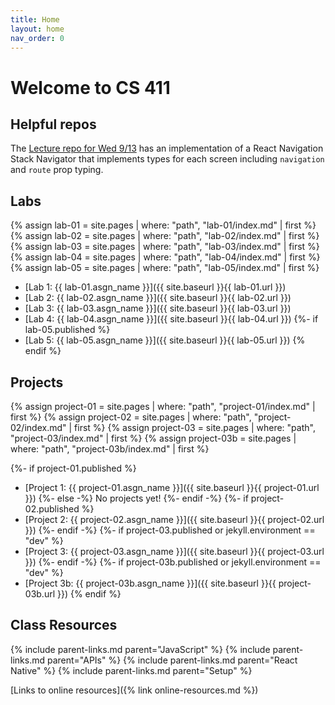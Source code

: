 ```yaml
---
title: Home
layout: home
nav_order: 0
---
```


# Welcome to CS 411

## Helpful repos

The [Lecture repo for Wed 9/13](https://github.com/bsu-cs-jb/lecture-09-13-wed)
has an implementation of a React Navigation Stack Navigator that implements
types for each screen including `navigation` and `route` prop typing.

## Labs

{% assign lab-01 = site.pages | where: "path", "lab-01/index.md" | first %}
{% assign lab-02 = site.pages | where: "path", "lab-02/index.md" | first %}
{% assign lab-03 = site.pages | where: "path", "lab-03/index.md" | first %}
{% assign lab-04 = site.pages | where: "path", "lab-04/index.md" | first %}
{% assign lab-05 = site.pages | where: "path", "lab-05/index.md" | first %}

- [Lab 1: {{ lab-01.asgn_name }}]({{ site.baseurl }}{{ lab-01.url }})
- [Lab 2: {{ lab-02.asgn_name }}]({{ site.baseurl }}{{ lab-02.url }})
- [Lab 3: {{ lab-03.asgn_name }}]({{ site.baseurl }}{{ lab-03.url }})
- [Lab 4: {{ lab-04.asgn_name }}]({{ site.baseurl }}{{ lab-04.url }})
{%- if lab-05.published %}
- [Lab 5: {{ lab-05.asgn_name }}]({{ site.baseurl }}{{ lab-05.url }})
{% endif %}

## Projects

{% assign project-01 = site.pages | where: "path", "project-01/index.md" | first %}
{% assign project-02 = site.pages | where: "path", "project-02/index.md" | first %}
{% assign project-03 = site.pages | where: "path", "project-03/index.md" | first %}
{% assign project-03b = site.pages | where: "path", "project-03b/index.md" | first %}

{%- if project-01.published %}
- [Project 1: {{ project-01.asgn_name }}]({{ site.baseurl }}{{ project-01.url }})
{%- else -%}
No projects yet!
{%- endif -%}
{%- if project-02.published %}
- [Project 2: {{ project-02.asgn_name }}]({{ site.baseurl }}{{ project-02.url }})
{%- endif -%}
{%- if project-03.published or jekyll.environment == "dev" %}
- [Project 3: {{ project-03.asgn_name }}]({{ site.baseurl }}{{ project-03.url }})
{%- endif -%}
{%- if project-03b.published or jekyll.environment == "dev" %}
- [Project 3b: {{ project-03b.asgn_name }}]({{ site.baseurl }}{{ project-03b.url }})
{% endif %}

## Class Resources

{% include parent-links.md parent="JavaScript" %}
{% include parent-links.md parent="APIs" %}
{% include parent-links.md parent="React Native" %}
{% include parent-links.md parent="Setup" %}

[Links to online resources]({% link online-resources.md %})

